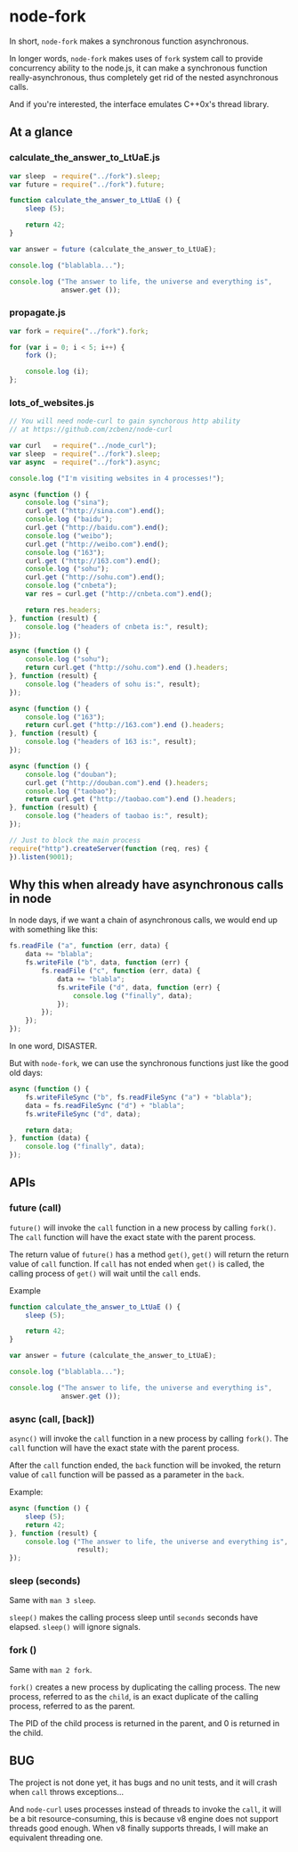 # node-fork
 
 In short, `node-fork` makes a synchronous function asynchronous.

 In longer words, `node-fork` makes uses of `fork` system call to provide
 concurrency ability to the node.js, it can make a synchronous function
 really-asynchronous, thus completely get rid of the nested asynchronous
 calls.

 And if you're interested, the interface emulates C++0x's thread library.

## At a glance

### calculate_the_answer_to_LtUaE.js

```javascript
var sleep  = require("../fork").sleep;
var future = require("../fork").future;

function calculate_the_answer_to_LtUaE () {
    sleep (5);

    return 42;
}

var answer = future (calculate_the_answer_to_LtUaE);

console.log ("blablabla...");

console.log ("The answer to life, the universe and everything is",
             answer.get ());
```

### propagate.js

```javascript
var fork = require("../fork").fork;

for (var i = 0; i < 5; i++) {
    fork ();

    console.log (i);
};
```

### lots_of_websites.js

```javascript
// You will need node-curl to gain synchorous http ability
// at https://github.com/zcbenz/node-curl

var curl   = require("../node_curl");
var sleep  = require("../fork").sleep;
var async  = require("../fork").async;

console.log ("I'm visiting websites in 4 processes!");

async (function () {
    console.log ("sina");
    curl.get ("http://sina.com").end();
    console.log ("baidu");
    curl.get ("http://baidu.com").end();
    console.log ("weibo");
    curl.get ("http://weibo.com").end();
    console.log ("163");
    curl.get ("http://163.com").end();
    console.log ("sohu");
    curl.get ("http://sohu.com").end();
    console.log ("cnbeta");
    var res = curl.get ("http://cnbeta.com").end();

    return res.headers;
}, function (result) {
    console.log ("headers of cnbeta is:", result);
});

async (function () {
    console.log ("sohu");
    return curl.get ("http://sohu.com").end ().headers;
}, function (result) {
    console.log ("headers of sohu is:", result);
});

async (function () {
    console.log ("163");
    return curl.get ("http://163.com").end ().headers;
}, function (result) {
    console.log ("headers of 163 is:", result);
});

async (function () {
    console.log ("douban");
    curl.get ("http://douban.com").end ().headers;
    console.log ("taobao");
    return curl.get ("http://taobao.com").end ().headers;
}, function (result) {
    console.log ("headers of taobao is:", result);
});

// Just to block the main process
require("http").createServer(function (req, res) {
}).listen(9001);
```

## Why this when already have asynchronous calls in node

 In node days, if we want a chain of asynchronous calls, we would end up
 with something like this:

```javascript
fs.readFile ("a", function (err, data) {
    data += "blabla";
    fs.writeFile ("b", data, function (err) {
        fs.readFile ("c", function (err, data) {
            data += "blabla";
            fs.writeFile ("d", data, function (err) {
                console.log ("finally", data);
            });
        });
    });
});
```
 In one word, DISASTER.

 But with `node-fork`, we can use the synchronous functions just like the
 good old days:

```javascript
async (function () {
    fs.writeFileSync ("b", fs.readFileSync ("a") + "blabla");
    data = fs.readFileSync ("d") + "blabla";
    fs.writeFileSync ("d", data);

    return data;
}, function (data) {
    console.log ("finally", data);
});
```

## APIs

### future (call)

 `future()` will invoke the `call` function in a new process by calling 
 `fork()`. The `call` function will have the exact state with the parent
 process.

 The return value of `future()` has a method `get()`, `get()` will return
 the return value of `call` function. If `call` has not ended when `get()`
 is called, the calling process of `get()` will wait until the `call`
 ends.

 Example

```javascript
function calculate_the_answer_to_LtUaE () {
    sleep (5);

    return 42;
}

var answer = future (calculate_the_answer_to_LtUaE);

console.log ("blablabla...");

console.log ("The answer to life, the universe and everything is",
             answer.get ());
```

### async (call, [back])

 `async()` will invoke the `call` function in a new process by calling 
 `fork()`. The `call` function will have the exact state with the parent
 process.
 
 After the `call` function ended, the `back` function will be invoked, 
 the return value of `call` function will be passed as a parameter in the
 `back`.

 Example:

```javascript
async (function () {
    sleep (5);
    return 42;
}, function (result) {
    console.log ("The answer to life, the universe and everything is",
                 result);
});
```

### sleep (seconds)
 
 Same with `man 3 sleep`.

 `sleep()` makes the calling process sleep until `seconds` seconds have
 elapsed. `sleep()` will ignore signals.

### fork ()

 Same with `man 2 fork`.

 `fork()` creates a new process by duplicating the calling process. The
 new process, referred to as the `child`, is an exact duplicate of the
 calling process, referred to as the parent.

 The PID of the child process is returned in the parent, and
 0 is returned in the child.

## BUG

 The project is not done yet, it has bugs and no unit tests, and it will
 crash when `call` throws exceptions...

 And `node-curl` uses processes instead of threads to invoke the `call`,
 it will be a bit resource-consuming, this is because v8 engine does not
 support threads good enough. When v8 finally supports threads, I will
 make an equivalent threading one.
